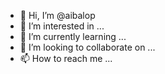 - 👋 Hi, I’m @aibalop
- 👀 I’m interested in ...
- 🌱 I’m currently learning ...
- 💞️ I’m looking to collaborate on ...
- 📫 How to reach me ...

<!---
aibalop/aibalop is a ✨ special ✨ repository because its `README.md` (this file) appears on your GitHub profile.
You can click the Preview link to take a look at your changes.
--->
